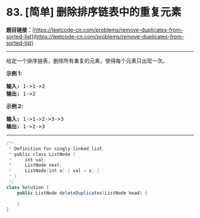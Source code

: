 # 83. [简单] 删除排序链表中的重复元素

**题目链接：**[https://leetcode-cn.com/problems/remove-duplicates-from-sorted-list](https://leetcode-cn.com/problems/remove-duplicates-from-sorted-list)

---

<div class="content__1Y2H">
 <div class="notranslate">
  <p>给定一个排序链表，删除所有重复的元素，使得每个元素只出现一次。</p> 
  <p><strong>示例&nbsp;1:</strong></p> 
  <pre class="language-text"><strong>输入:</strong> 1-&gt;1-&gt;2
<strong>输出:</strong> 1-&gt;2
</pre> 
  <p><strong>示例&nbsp;2:</strong></p> 
  <pre class="language-text"><strong>输入:</strong> 1-&gt;1-&gt;2-&gt;3-&gt;3
<strong>输出:</strong> 1-&gt;2-&gt;3</pre> 
 </div>
</div>

---

```java
/**
 * Definition for singly-linked list.
 * public class ListNode {
 *     int val;
 *     ListNode next;
 *     ListNode(int x) { val = x; }
 * }
 */
class Solution {
    public ListNode deleteDuplicates(ListNode head) {
        
    }
}
```